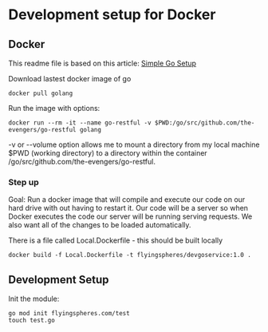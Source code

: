 # Development setup for Docker
## Docker
This readme file is based on this article:
[Simple Go Setup](https://levelup.gitconnected.com/setup-simple-go-development-environment-with-docker-b8b9c0d4e0a8)

Download lastest docker image of go  
```
docker pull golang
```

Run the image with options:
```
docker run --rm -it --name go-restful -v $PWD:/go/src/github.com/the-evengers/go-restful golang
```  

-v or --volume option allows me to mount a directory from my local machine $PWD (working directory) to a directory within the container /go/src/github.com/the-evengers/go-restful.

### Step up
Goal: Run a docker image that will compile and execute our code on our hard drive with out having to restart it.  Our code will be a server so when Docker executes the code our server will be running serving requests.  We also want all of the changes to be loaded automatically.

There is a file called Local.Dockerfile - this should be built locally
```
docker build -f Local.Dockerfile -t flyingspheres/devgoservice:1.0 .
```

## Development Setup
Init the module:
```
go mod init flyingspheres.com/test
touch test.go
```




